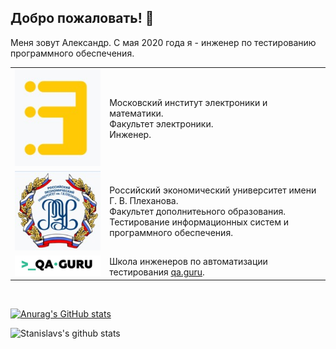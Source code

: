 ## Добро пожаловать! :cherry_blossom:
Меня зовут Александр. С мая 2020 года я - инженер по тестированию программного обеспечения.</br>

<table width="100%" border='0'>
   <tr> 
    <td width="30%" valign="bottom"><img src="/images/MIEM.jpg"></td><td valign="middle">Московский институт электроники и математики.</br>Факультет электроники.</br>Инженер.</td></tr>
    <tr><td width="30%" valign="bottom"><img src="/images/REA.jpg"></td><td valign="middle">Российский экономический университет имени Г. В. Плеханова.</br>Факультет дополнитеьного образования.</br>Тестирование информационных систем и программного обеспечения. </td>
    <tr><td width="30%" valign="bottom"><img src="/images/qa-guru80.png"></td><td valign="middle">Школа инженеров по автоматизации тестирования <a target="_blank" href="https://qa.guru">qa.guru</a>.</td></tr>
   </tr>
  </table>
  </br>

 [![Anurag's GitHub stats](https://github-readme-stats.vercel.app/api?username=terentew)](https://github.com/terentew/github-readme-stats)


![Stanislavs's github stats](https://github-readme-stats.vercel.app/api?username=terentew&show_icons=true&theme=radical)

<!--
**terentew/terentew** is a ✨ _special_ ✨ repository because its `README.md` (this file) appears on your GitHub profile.

Here are some ideas to get you started:

- 🔭 I’m currently working on ...
- 🌱 I’m currently learning ...
- 👯 I’m looking to collaborate on ...
- 🤔 I’m looking for help with ...
- 💬 Ask me about ...
- 📫 How to reach me: ...
- 😄 Pronouns: ...
- ⚡ Fun fact: ...
-->
